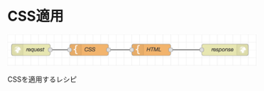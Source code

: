 # CSS適用

![flow](https://github.com/Daiki-Kawanuma/nodered-recipes/blob/master/apply-css/image.png)

CSSを適用するレシピ
